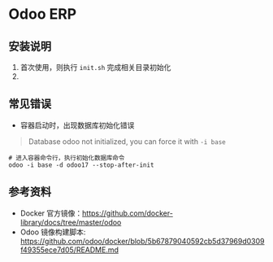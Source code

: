 
# Odoo ERP

## 安装说明

1. 首次使用，则执行 `init.sh` 完成相关目录初始化
2. 

## 常见错误

- 容器启动时，出现数据库初始化错误
> Database odoo not initialized, you can force it with `-i base`

```
# 进入容器命令行，执行初始化数据库命令
odoo -i base -d odoo17 --stop-after-init
```

## 参考资料
- Docker 官方镜像：https://github.com/docker-library/docs/tree/master/odoo
- Odoo 镜像构建脚本: https://github.com/odoo/docker/blob/5b67879040592cb5d37969d0309f49355ece7d05/README.md